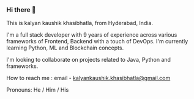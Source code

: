 ### Hi there 👋

This is kalyan kaushik khasibhatla, from Hyderabad, India. 

I'm a full stack developer with 9 years of experience across various frameworks of Frontend, Backend with a touch of DevOps. I'm currently learning Python, ML and Blockchain concepts. 

I'm looking to collaborate on projects related to Java, Python and frameworks. 

How to reach me : 
email - kalyankaushik.khasibhatla@gmail.com

Pronouns: He / Him / His
<!--
**k3nme/k3nme** is a ✨ _special_ ✨ repository because its `README.md` (this file) appears on your GitHub profile.

Here are some ideas to get you started:

- 🔭 I’m currently working on ...
- 🌱 I’m currently learning ...
- 👯 I’m looking to collaborate on ...
- 🤔 I’m looking for help with ...
- 💬 Ask me about ...
- 📫 How to reach me: ...
- 😄 Pronouns: ...
- ⚡ Fun fact: ...
-->
